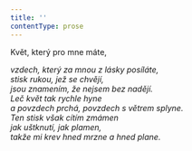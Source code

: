 ```yaml
---
title: ''
contentType: prose
---
```


<section>

Květ, který pro mne máte,

_vzdech, který za mnou z lásky posíláte,  
stisk rukou, jež se chvějí,  
jsou znamením, že nejsem bez nadějí.  
Leč květ tak rychle hyne  
a povzdech prchá, povzdech s větrem splyne.  
Ten stisk však cítím zmámen  
jak uštknutí, jak plamen,  
takže mi krev hned mrzne a hned plane._

</section>
